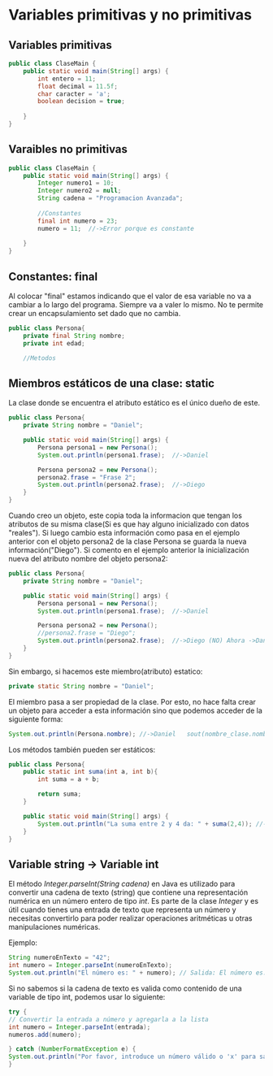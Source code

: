# Variables primitivas y no primitivas
## Variables primitivas
```java
public class ClaseMain {
    public static void main(String[] args) {
        int entero = 11;
        float decimal = 11.5f;
        char caracter = 'a';
        boolean decision = true;
        
    }
}
```
## Varaibles no primitivas
```java
public class ClaseMain {
    public static void main(String[] args) {
        Integer numero1 = 10;
        Integer numero2 = null;
        String cadena = "Programacion Avanzada";
        
        //Constantes
        final int numero = 23;
        numero = 11;  //->Error porque es constante
        
    }
}
```
## Constantes: final
Al colocar "final" estamos indicando que el valor de esa variable no va a cambiar a lo largo del programa.
Siempre va a valer lo mismo.
No te permite crear un encapsulamiento set dado que no cambia.
```java
public class Persona{
    private final String nombre;
    private int edad;

    //Metodos
```
## Miembros estáticos de una clase: static
La clase donde se encuentra el atributo estático es el único dueño de este.
```java
public class Persona{
    private String nombre = "Daniel";

    public static void main(String[] args) {
        Persona persona1 = new Persona();
        System.out.println(persona1.frase);  //->Daniel

        Persona persona2 = new Persona();
        persona2.frase = "Frase 2";
        System.out.println(persona2.frase);  //->Diego
    }
}
```
Cuando creo un objeto, este copia toda la informacion que tengan los atributos de su misma clase(Si es que hay alguno inicializado con datos "reales"). Si luego cambio esta información como pasa en el ejemplo anterior con el objeto persona2 de la clase Persona se guarda la nueva información("Diego").
Si comento en el ejemplo anterior la inicialización nueva del atributo nombre del objeto persona2:
```java
public class Persona{
    private String nombre = "Daniel";

    public static void main(String[] args) {
        Persona persona1 = new Persona();
        System.out.println(persona1.frase);  //->Daniel

        Persona persona2 = new Persona();
        //persona2.frase = "Diego";
        System.out.println(persona2.frase);  //->Diego (NO) Ahora ->Daniel
    }
}
```
Sin embargo, si hacemos este miembro(atributo) estatico:
```java
private static String nombre = "Daniel";
```
El miembro pasa a ser propiedad de la clase. Por esto, no hace falta crear un objeto para acceder a esta información sino que podemos acceder de la siguiente forma:
```java
System.out.println(Persona.nombre); //->Daniel   sout(nombre_clase.nombre_atrib_static)
```
Los métodos también pueden ser estáticos:
```java
public class Persona{
    public static int suma(int a, int b){
        int suma = a + b;

        return suma;
    }

    public static void main(String[] args) {
        System.out.println("La suma entre 2 y 4 da: " + suma(2,4)); //->La suma entre 2 y 4 da: 6
    }
}
```

## Variable string -> Variable int
El método *Integer.parseInt(String cadena)* en Java es utilizado para convertir una cadena de texto (string) que contiene una representación numérica en un número entero de tipo *int*. Es parte de la clase *Integer* y es útil cuando tienes una entrada de texto que representa un número y necesitas convertirlo para poder realizar operaciones aritméticas u otras manipulaciones numéricas.

Ejemplo:
```java
String numeroEnTexto = "42";
int numero = Integer.parseInt(numeroEnTexto);
System.out.println("El número es: " + numero); // Salida: El número es: 42
```

Si no sabemos si la cadena de texto es valida como contenido de una variable de tipo int, podemos usar lo siguiente:
```java
try {
// Convertir la entrada a número y agregarla a la lista
int numero = Integer.parseInt(entrada);
numeros.add(numero);

} catch (NumberFormatException e) {
System.out.println("Por favor, introduce un número válido o 'x' para salir.");
}
```
